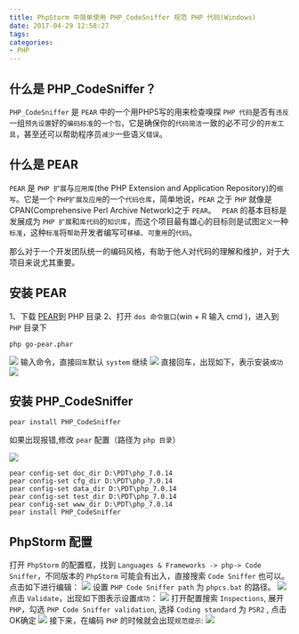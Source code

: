 ```yaml
---
title: PhpStorm 中简单使用 PHP_CodeSniffer 规范 PHP 代码(Windows)
date: 2017-04-29 12:58:27
tags:
categories:
- PHP
---
```


什么是 PHP_CodeSniffer？
-------
`PHP_CodeSniffer` 是 `PEAR` 中的一个用PHP5写的用来检查嗅探 `PHP 代码`是否有`违反`一组`预先设置`好的`编码标准`的`一个包`，它是确保你的`代码简洁`一致的必不可少的`开发工具`，甚至还可以帮助程序员`减少`一些语义`错误`。

什么是 PEAR
-------
`PEAR` 是 `PHP 扩展`与`应用库`(the PHP Extension and Application Repository)的`缩写`。它是一个 `PHP扩展及应用`的一个`代码仓库`，简单地说，`PEAR` 之于 `PHP` 就像是CPAN(Comprehensive Perl Archive Network)之于 `PEAR`。
` PEAR` 的基本目标是发展成为 `PHP 扩展`和`库代码`的`知识库`，而这个项目最有雄心的目标则是试图`定义`一种`标准`，这种`标准`将`帮助`开发者编写可`移植`、`可重用`的`代码`。

那么对于一个开发团队统一的编码风格，有助于他人对代码的理解和维护，对于大项目来说尤其重要。

安装 PEAR
-------
1、下载 [PEAR][1]到 PHP 目录
2、打开 `dos 命令窗口`(win + R 输入 cmd )，进入到 `PHP` 目录下
```
php go-pear.phar
```
![][2]
输入命令，直接`回车`默认 `system` 继续
![][3]
直接回车，出现如下，表示安装`成功`
![][6]

安装 PHP_CodeSniffer
-------
```
pear install PHP_CodeSniffer
```
如果出现报错,修改 `pear` 配置（路径为 `php 目录`）

![][4]
```
pear config-set doc_dir D:\PDT\php_7.0.14
pear config-set cfg_dir D:\PDT\php_7.0.14
pear config-set data_dir D:\PDT\php_7.0.14
pear config-set test_dir D:\PDT\php_7.0.14
pear config-set www_dir D:\PDT\php_7.0.14
pear install PHP_CodeSniffer
```


PhpStorm 配置
-------
打开 `PhpStorm` 的配置框，找到 `Languages & Frameworks -> php-> Code Sniffer`，不同版本的 `PhpStorm` 可能会有出入，直接搜索 `Code Sniffer` 也可以。
点击如下进行编辑：
![][7]
设置 `PHP Code Sniffer path` 为 `phpcs.bat` 的路径。
![][8]
点击 `Validate`，出现如下图表示设置`成功`：
![][9]
打开配置搜索 `Inspections`, 展开 `PHP`，勾选 `PHP Code Sniffer validation`, 选择 `Coding standard` 为 `PSR2` , 点击OK确定
![][10]
接下来，在编码 `PHP` 的时候就会出现`规范提示`:
![][11]


  [1]: http://pear.php.net/go-pear.phar
  [2]: https://ned.oss-cn-beijing.aliyuncs.com/image/PHP_CodeSniffer/1.png
  [3]: https://ned.oss-cn-beijing.aliyuncs.com/image/PHP_CodeSniffer/2.png
  [4]: https://ned.oss-cn-beijing.aliyuncs.com/image/PHP_CodeSniffer/3.png
  [5]: https://ned.oss-cn-beijing.aliyuncs.com/image/PHP_CodeSniffer/4.png
  [6]: https://ned.oss-cn-beijing.aliyuncs.com/image/PHP_CodeSniffer/5.png
  [7]: https://ned.oss-cn-beijing.aliyuncs.com/image/PHP_CodeSniffer/6.png
  [8]: https://ned.oss-cn-beijing.aliyuncs.com/image/PHP_CodeSniffer/7.png
  [9]: https://ned.oss-cn-beijing.aliyuncs.com/image/PHP_CodeSniffer/8.png
  [10]: https://ned.oss-cn-beijing.aliyuncs.com/image/PHP_CodeSniffer/9.png
  [11]: https://ned.oss-cn-beijing.aliyuncs.com/image/PHP_CodeSniffer/10.png